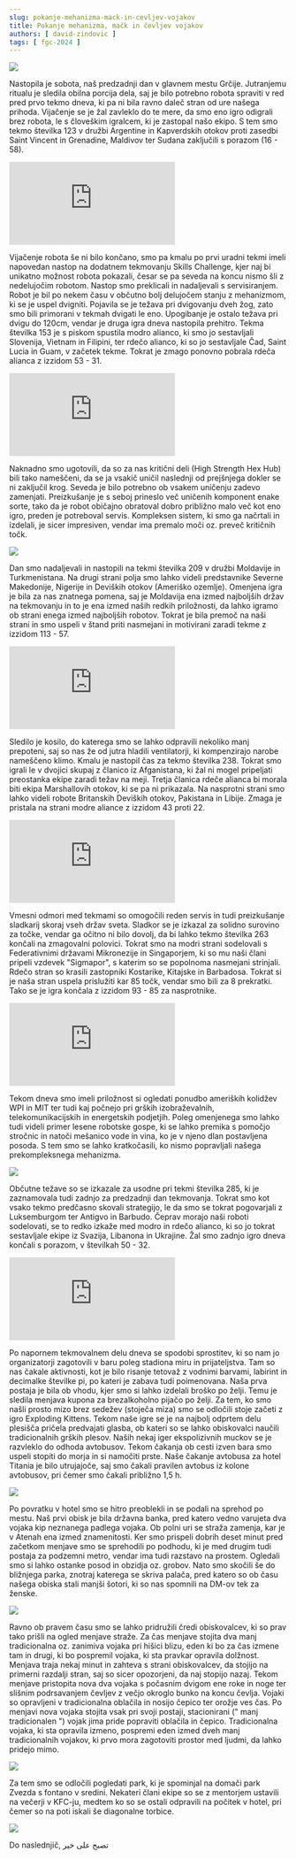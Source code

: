 ```yaml
---
slug: pokanje-mehanizma-mack-in-cevljev-vojakov
title: Pokanje mehanizma, mačk in čevljev vojakov
authors: [ david-zindovic ]
tags: [ fgc-2024 ]
---
```


![](img/grobnica.jpg)

Nastopila je sobota, naš predzadnji dan v glavnem mestu Grčije. Jutranjemu ritualu je
sledila obilna porcija dela, saj je bilo potrebno robota spraviti v red pred prvo tekmo dneva,
ki pa ni bila ravno daleč stran od ure našega prihoda. Vijačenje se je žal zavleklo do te
mere, da smo eno igro odigrali brez robota, le s človeškim igralcem, ki je zastopal našo
ekipo. S tem smo tekmo številka 123 v družbi Argentine in Kapverdskih otokov proti zasedbi
Saint Vincent in Grenadine, Maldivov ter Sudana zaključili s porazom (16 - 58).
<!-- truncate -->

<iframe title="YouTube video player" src="https://www.youtube.com/embed/8MyPCVkS7EQ?si=gXGlAzbY1yMvj_nk&amp;start=2029" style={{ width: "100%", aspectRatio: '16/9' }} frameborder="0" allowfullscreen="allowfullscreen"></iframe>

Vijačenje robota še ni bilo končano, smo pa kmalu po prvi uradni tekmi imeli napovedan
nastop na dodatnem tekmovanju Skills Challenge, kjer naj bi unikatno možnost robota pokazali,
česar se pa seveda na koncu nismo šli z nedelujočim robotom. Nastop smo preklicali in nadaljevali
s servisiranjem. Robot je bil po nekem času v občutno bolj delujočem stanju z mehanizmom,
ki se je uspel dvigniti. Pojavila se je težava pri dvigovanju dveh žog, zato smo bili
primorani v tekmah dvigati le eno. Upogibanje je ostalo težava pri dvigu do 120cm, vendar
je druga igra dneva nastopila prehitro. Tekma številka 153 je s piskom spustila modro alianco,
ki smo jo sestavljali Slovenija, Vietnam in Filipini, ter rdečo alianco, ki so jo sestavljale
Čad, Saint Lucia in Guam, v začetek tekme. Tokrat je zmago ponovno pobrala rdeča alianca z
izzidom 53 - 31.

<iframe title="YouTube video player" src="https://www.youtube.com/embed/8MyPCVkS7EQ?si=IPPslYgt26dvl1A4&amp;start=7403" style={{ width: "100%", aspectRatio: '16/9' }} frameborder="0" allowfullscreen="allowfullscreen"></iframe>

Naknadno smo ugotovili, da so za nas kritični deli (High Strength Hex Hub) bili tako nameščeni,
da se ja vsakič uničil naslednji od prejšnjega dokler se ni zaključil krog. Seveda je bilo
potrebno ob vsakem uničenju zadevo zamenjati. Preizkušanje je s seboj prineslo več uničenih
komponent enake sorte, tako da je robot običajno obratoval dobro približno malo več kot eno
igro, preden je potreboval servis. Kompleksen sistem, ki smo ga načrtali in izdelali, je
sicer impresiven, vendar ima premalo moči oz. preveč kritičnih točk.

![](img/dreml.png)

Dan smo nadaljevali in nastopili na tekmi številka 209 v družbi Moldavije in Turkmenistana.
Na drugi strani polja smo lahko videli predstavnike Severne Makedonije, Nigerije in Deviških
otokov (Ameriško ozemlje). Omenjena igra je bila za nas znatnega pomena, saj je Moldavija
ena izmed najboljših držav na tekmovanju in to je ena izmed naših redkih priložnosti, da
lahko igramo ob strani enega izmed najboljših robotov. Tokrat je bila premoč na naši strani
in smo uspeli v štand priti nasmejani in motivirani zaradi tekme z izzidom 113 - 57.

<iframe title="YouTube video player" src="https://www.youtube.com/embed/V9FKjsyXfr0?si=Cj2958JK9F2jgdIc&amp;start=18604" style={{ width: "100%", aspectRatio: '16/9' }} frameborder="0" allowfullscreen="allowfullscreen"></iframe>

Sledilo je kosilo, do katerega smo se lahko odpravili nekoliko manj prepoteni, saj so nas
že od jutra hladili ventilatorji, ki kompenzirajo narobe nameščeno klimo. Kmalu je nastopil
čas za tekmo številka 238. Tokrat smo igrali le v dvojici skupaj z članico iz Afganistana,
ki žal ni mogel pripeljati preostanka ekipe zaradi težav na meji. Tretja članica rdeče
alianca bi morala biti ekipa Marshallovih otokov, ki se pa ni prikazala. Na nasprotni strani
smo lahko videli robote Britanskih Deviških otokov, Pakistana in Libije. Zmaga je pristala
na strani modre aliance z izzidom 43 proti 22.

<iframe title="YouTube video player" src="https://www.youtube.com/embed/53eYbymnZd4?si=QUg66DSKfddGM_FG&amp;start=22979" style={{ width: "100%", aspectRatio: '16/9' }} frameborder="0" allowfullscreen="allowfullscreen"></iframe>

Vmesni odmori med tekmami so omogočili reden servis in tudi preizkušanje sladkarij skoraj
vseh držav sveta. Sladkor se je izkazal za solidno surovino za točke, vendar ga očitno ni
bilo dovolj, da bi lahko tekmo številka 263 končali na zmagovalni polovici. Tokrat smo na
modri strani sodelovali s Federativnimi državami Mikronezije in Singaporjem, ki so mu naši
člani pripeli vzdevek "Sigmapor", s katerim so se popolnoma nasmejani strinjali. Rdečo
stran so krasili zastopniki Kostarike, Kitajske in Barbadosa. Tokrat si je naša stran
uspela prislužiti kar 85 točk, vendar smo bili za 8 prekratki. Tako se je igra končala z
izzidom 93 - 85 za nasprotnike.

<iframe title="YouTube video player" src="https://www.youtube.com/embed/V9FKjsyXfr0?si=1gmXxXzK7apTq8GT&amp;start=26367" style={{ width: "100%", aspectRatio: '16/9' }} frameborder="0" allowfullscreen="allowfullscreen"></iframe>

Tekom dneva smo imeli priložnost si ogledati ponudbo ameriških kolidžev WPI in MIT ter tudi
kaj počnejo pri grških izobraževalnih, telekomunikacijskih in energetskih podjetjih. Poleg
omenjenega smo lahko tudi videli primer lesene robotske gospe, ki se lahko premika s pomočjo
stročnic in natoči mešanico vode in vina, ko je v njeno dlan postavljena posoda. S tem smo
se lahko kratkočasili, ko nismo popravljali našega prekompleksnega mehanizma.

![](img/pinecil.jpg)

Občutne težave so se izkazale za usodne pri tekmi številka 285, ki je zaznamovala tudi zadnjo
za predzadnji dan tekmovanja. Tokrat smo kot vsako tekmo predčasno skovali strategijo, le
da smo se tokrat pogovarjali z Luksemburgom ter Antigvo in Barbudo. Čeprav morajo naši roboti
sodelovati, se to redko izkaže med modro in rdečo alianco, ki so jo tokrat sestavljale ekipe
iz Svazija, Libanona in Ukrajine. Žal smo zadnjo igro dneva končali s porazom, v številkah 50 - 32.

<iframe title="YouTube video player" src="https://www.youtube.com/embed/8MyPCVkS7EQ?si=F0O_w0e07r_kOzP3&amp;start=29180" style={{ width: "100%", aspectRatio: '16/9' }} frameborder="0" allowfullscreen="allowfullscreen"></iframe>

Po napornem tekmovalnem delu dneva se spodobi sprostitev, ki so nam jo organizatorji zagotovili
v baru poleg stadiona miru in prijateljstva. Tam so nas čakale aktivnosti, kot je bilo risanje
tetovaž z vodnimi barvami, labirint in decimalke številke pi, po kateri je zabava tudi poimenovana.
Naša prva postaja je bila ob vhodu, kjer smo si lahko izdelali broško po želji. Temu je
sledila menjava kupona za brezalkoholno pijačo po želji. Za tem, ko smo našli prosto mizo
brez sedežev (stoječa miza) smo se odločili stoje začeti z igro Exploding Kittens. Tekom
naše igre se je na najbolj odprtem delu plesišča pričela predvajati glasba, ob kateri so se
lahko obiskovalci naučili tradicionalnih grških plesov. Naših nekaj iger ekspolizivnih muckov
se je razvleklo do odhoda avtobusov. Tekom čakanja ob cesti izven bara smo uspeli stopiti
do morja in si namočiti prste. Naše čakanje avtobusa za hotel Titania je bilo utrujajoče,
saj smo čakali pravilen avtobus iz kolone avtobusov, pri čemer smo čakali približno 1,5 h.

![](img/palma.jpg)

Po povratku v hotel smo se hitro preoblekli in se podali na sprehod po mestu. Naš prvi obisk
je bila državna banka, pred katero vedno varujeta dva vojaka kip neznanega padlega vojaka.
Ob polni uri se straža zamenja, kar je v Atenah ena izmed znamenitosti. Ker smo prispeli
dobrih deset minut pred začetkom menjave smo se sprehodili po podhodu, ki je med drugim
tudi postaja za podzemni metro, vendar ima tudi razstavo na prostem. Ogledali smo si lahko
ostanke posod in obzidja oz. grobov. Nato smo skočili še do bližnjega parka, znotraj
katerega se skriva palača, pred katero so ob času našega obiska stali manjši šotori,
ki so nas spomnili na DM-ov tek za ženske.

![](img/luc.jpg)

Ravno ob pravem času smo se lahko pridružili čredi obiskovalcev, ki so prav tako prišli na
ogled menjave straže. Za čas menjave stojita dva manj tradicionalna oz. zanimiva vojaka pri
hišici blizu, eden ki bo za čas izmene tam in drugi, ki bo pospremil vojaka, ki sta pravkar
opravila dolžnost. Menjava traja nekaj minut in zahteva s strani obiskovalcev, da stojijo
na primerni razdalji stran, saj so sicer opozorjeni, da naj stopijo nazaj. Tekom menjave
pristopita nova dva vojaka s počasnim dvigom ene roke in noge ter slišnim podrsavanjem čevljev
z večjo okroglo bunko na koncu čevlja. Vojaki so opravljeni v tradicionalna oblačila in nosijo
čepico ter orožje ves čas. Po menjavi nova vojaka stojita vsak pri svoji postaji, stacionirani
(" manj tradicionalen ") vojak jima pride popraviti oblačila in čepico. Tradicionalna vojaka,
ki sta opravila izmeno, pospremi eden izmed dveh manj tradicionalnih vojakov, ki prvo mora
zagotoviti prostor med ljudmi, da lahko pridejo mimo.

![](img/stavba.jpg)

Za tem smo se odločili pogledati park, ki je spominjal na domači park Zvezda s fontano v
sredini. Nekateri člani ekipe so se z mentorjem ustavili na večerji v KFC-ju, medtem ko so
se ostali odpravili na počitek v hotel, pri čemer so na poti iskali še diagonalne torbice.

![](img/vodospric.jpg)

Do naslednjič,
تصبح على خير